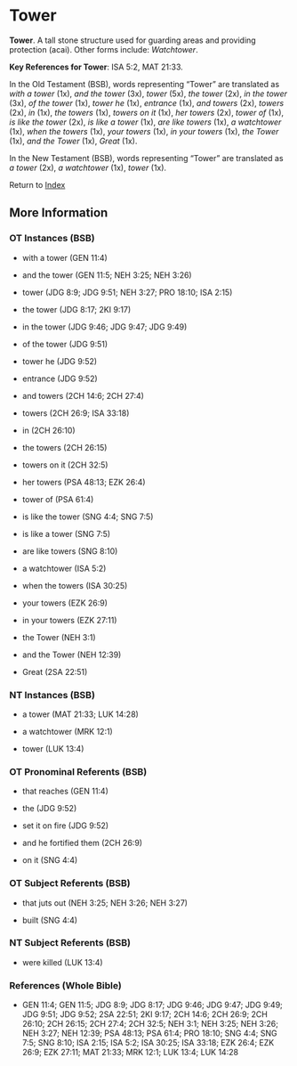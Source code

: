 # Tower
**Tower**. 
A tall stone structure used for guarding areas and providing protection (acai). 
Other forms include: 
*Watchtower*. 


**Key References for Tower**: 
ISA 5:2, MAT 21:33. 


In the Old Testament (BSB), words representing “Tower” are translated as 
*with a tower* (1x), *and the tower* (3x), *tower* (5x), *the tower* (2x), *in the tower* (3x), *of the tower* (1x), *tower he* (1x), *entrance* (1x), *and towers* (2x), *towers* (2x), *in* (1x), *the towers* (1x), *towers on it* (1x), *her towers* (2x), *tower of* (1x), *is like the tower* (2x), *is like a tower* (1x), *are like towers* (1x), *a watchtower* (1x), *when the towers* (1x), *your towers* (1x), *in your towers* (1x), *the Tower* (1x), *and the Tower* (1x), *Great* (1x). 


In the New Testament (BSB), words representing “Tower” are translated as 
*a tower* (2x), *a watchtower* (1x), *tower* (1x). 


Return to [Index](00-Index.md)

## More Information

### OT Instances (BSB)

* with a tower (GEN 11:4)

* and the tower (GEN 11:5; NEH 3:25; NEH 3:26)

* tower (JDG 8:9; JDG 9:51; NEH 3:27; PRO 18:10; ISA 2:15)

* the tower (JDG 8:17; 2KI 9:17)

* in the tower (JDG 9:46; JDG 9:47; JDG 9:49)

* of the tower (JDG 9:51)

* tower he (JDG 9:52)

* entrance (JDG 9:52)

* and towers (2CH 14:6; 2CH 27:4)

* towers (2CH 26:9; ISA 33:18)

* in (2CH 26:10)

* the towers (2CH 26:15)

* towers on it (2CH 32:5)

* her towers (PSA 48:13; EZK 26:4)

* tower of (PSA 61:4)

* is like the tower (SNG 4:4; SNG 7:5)

* is like a tower (SNG 7:5)

* are like towers (SNG 8:10)

* a watchtower (ISA 5:2)

* when the towers (ISA 30:25)

* your towers (EZK 26:9)

* in your towers (EZK 27:11)

* the Tower (NEH 3:1)

* and the Tower (NEH 12:39)

* Great (2SA 22:51)



### NT Instances (BSB)

* a tower (MAT 21:33; LUK 14:28)

* a watchtower (MRK 12:1)

* tower (LUK 13:4)



### OT Pronominal Referents (BSB)

* that reaches (GEN 11:4)

* the (JDG 9:52)

* set it on fire (JDG 9:52)

* and he fortified them (2CH 26:9)

* on it (SNG 4:4)



### OT Subject Referents (BSB)

* that juts out (NEH 3:25; NEH 3:26; NEH 3:27)

* built (SNG 4:4)



### NT Subject Referents (BSB)

* were killed (LUK 13:4)



### References (Whole Bible)

* GEN 11:4; GEN 11:5; JDG 8:9; JDG 8:17; JDG 9:46; JDG 9:47; JDG 9:49; JDG 9:51; JDG 9:52; 2SA 22:51; 2KI 9:17; 2CH 14:6; 2CH 26:9; 2CH 26:10; 2CH 26:15; 2CH 27:4; 2CH 32:5; NEH 3:1; NEH 3:25; NEH 3:26; NEH 3:27; NEH 12:39; PSA 48:13; PSA 61:4; PRO 18:10; SNG 4:4; SNG 7:5; SNG 8:10; ISA 2:15; ISA 5:2; ISA 30:25; ISA 33:18; EZK 26:4; EZK 26:9; EZK 27:11; MAT 21:33; MRK 12:1; LUK 13:4; LUK 14:28



